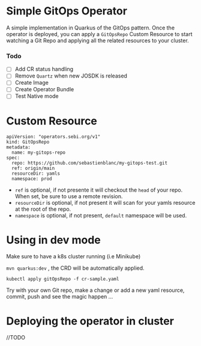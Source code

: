 # Simple GitOps Operator

A simple implementation in Quarkus of the GitOps pattern. Once the operator is deployed, you can apply a `GitOpsRepo` Custom Resource to start watching a Git Repo and applying all the related resources to your cluster.

### Todo

- [ ] Add CR status handling   
- [ ] Remove `Quartz` when new JOSDK is released 
- [ ] Create Image 
- [ ] Create Operator Bundle
- [ ] Test Native mode

# Custom Resource

```
apiVersion: "operators.sebi.org/v1"
kind: GitOpsRepo
metadata:
  name: my-gitops-repo
spec:
  repo: https://github.com/sebastienblanc/my-gitops-test.git
  ref: origin/main
  resourceDir: yamls
  namespace: prod
```
* `ref` is optional, if not presente it will checkout the `head` of your repo. When set, be sure to use a remote revision.
* `resourceDir` is optional, if not present it will scan for your yamls resource at the root of the repo.
* `namespace` is optional, if not present, `default` namespace will be used.

# Using in dev mode

Make sure to have a k8s cluster running (i.e Minikube)

`mvn quarkus:dev` , the CRD will be automatically applied.

`kubectl apply gitOpsRepo -f cr-sample.yaml`

Try with your own Git repo, make a change or add a new yaml resource, commit, push and see the magic happen ...

# Deploying the operator in cluster

//TODO
